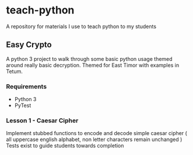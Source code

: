 # teach-python
A repository for materials I use to teach python to my students


## Easy Crypto
A python 3 project to walk through some basic python usage themed around really basic decryption. Themed for East Timor with examples in Tetum.
### Requirements
  - Python 3
  - PyTest

### Lesson 1 - Caesar Cipher
Implement stubbed functions to encode and decode simple caesar cipher ( all uppercase english alphabet, non letter characters remain unchanged )
Tests exist to guide students towards completion
